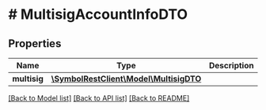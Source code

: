 # # MultisigAccountInfoDTO

## Properties

Name | Type | Description | Notes
------------ | ------------- | ------------- | -------------
**multisig** | [**\SymbolRestClient\Model\MultisigDTO**](MultisigDTO.md) |  |

[[Back to Model list]](../../README.md#models) [[Back to API list]](../../README.md#endpoints) [[Back to README]](../../README.md)
